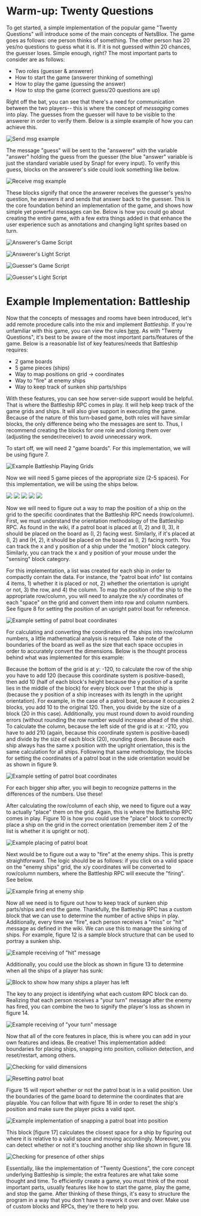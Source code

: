 # Warm-up: Twenty Questions

To get started, a simple implementation of the popular game "Twenty Questions" will introduce some of the main concepts of NetsBlox. The game goes as follows: one person thinks of something. The other person has 20 yes/no questions to guess what it is. If it is not guessed within 20 chances, the guesser loses. Simple enough, right? The most important parts to consider are as follows:

*   Two roles (guesser & answerer)
*   How to start the game (answerer thinking of something) 
*   How to play the game (guessing the answer) 
*   How to stop the game (correct guess/20 questions are up)

Right off the bat, you can see that there's a need for communication between the two players-- this is where the concept of _messaging_ comes into play. The guesses from the guesser will have to be visible to the answerer in order to verify them. Below is a simple example of how you can achieve this.

![Send msg example](screenshots/guess.png)

The message "guess" will be sent to the "answerer" with the variable "answer" holding the guess from the guesser (the blue "answer" variable is just the standard variable used by Snap! for every input). To verify this guess, blocks on the answerer's side could look something like below.

![Receive msg example](screenshots/answer.png)

These blocks signify that once the answerer receives the guesser's yes/no question, he answers it and sends that answer back to the guesser. This is the core foundation behind an implementation of the game, and shows how simple yet powerful messages can be. Below is how you could go about creating the entire game, with a few extra things added in that enhance the user experience such as annotations and changing light sprites based on turn.  

![Answerer's Game Script](screenshots/completeanswer.png)

![Answerer's Light Script](screenshots/completeanswer2.png)

![Guesser's Game Script](screenshots/completeguess.png)

![Guesser's Light Script](screenshots/completeguess2.png)

# Example Implementation: Battleship

Now that the concepts of messages and rooms have been introduced, let's add remote procedure calls into the mix and implement _Battleship_. If you're unfamiliar with this game, you can view the rules [here](http://www.hasbro.com/common/instruct/Battleship.PDF). As with "Twenty Questions", it's best to be aware of the most important parts/features of the game. Below is a reasonable list of key features/needs that Battleship requires:

*   2 game boards
*   5 game pieces (ships)
*   Way to map positions on grid -> coordinates
*   Way to "fire" at enemy ships
*   Way to keep track of sunken ship parts/ships

With these features, you can see how server-side support would be helpful. That is where the Battleship RPC comes in play. It will help keep track of the game grids and ships. It will also give support in executing the game. Because of the nature of this turn-based game, both roles will have similar blocks, the only difference being who the messages are sent to. Thus, I recommend creating the blocks for one role and cloning them over (adjusting the sender/receiver) to avoid unnecessary work.  

To start off, we will need 2 "game boards". For this implementation, we will be using figure 7.

![Example Battleship Playing Grids](screenshots/grid.png)

Now we will need 5 game pieces of the appropriate size (2-5 spaces). For this implementation, we will be using the ships below.

![](screenshots/patrol_svg.png) ![](screenshots/destroyersub_svg.png) ![](screenshots/destroyersub_svg.png) ![](screenshots/battleship_svg.png) ![](screenshots/aircraft_svg.png)

Now we will need to figure out a way to map the position of a ship on the grid to the specific coordinates that the Battleship RPC needs (row/column). First, we must understand the orientation methodology of the Battleship RPC. As found in the wiki, if a patrol boat is placed at (I, 2) and (I, 3), it should be placed on the board as (I, 2) facing west. Similarly, if it's placed at (I, 2) and (H, 2), it should be placed on the board as (I, 2) facing north. You can track the x and y position of a ship under the "motion" block category. Similarly, you can track the x and y position of your mouse under the "sensing" block category.  

For this implementation, a list was created for each ship in order to compactly contain the data. For instance, the "patrol boat info" list contains 4 items, 1) whether it is placed or not, 2) whether the orientation is upright or not, 3) the row, and 4) the column. To map the position of the ship to the appropriate row/column, you will need to analyze the x/y coordinates of each "space" on the grid and convert them into row and column numbers. See figure 8 for setting the position of an upright patrol boat for reference.

![Example setting of patrol boat coordinates](screenshots/upright.png)

For calculating and converting the coordinates of the ships into row/column numbers, a little mathematical analysis is required. Take note of the boundaries of the board as well as the size that each space occupies in order to accurately convert the dimensions. Below is the thought process behind what was implemented for this example:

Because the bottom of the grid is at y: -120, to calculate the row of the ship you have to add 120 (because this coordinate system is positive-based), then add 10 (half of each block's height because the y position of a sprite lies in the middle of the block) for every block over 1 that the ship is (because the y position of a ship increases with its length in the upright orientation). For example, in the case of a patrol boat, because it occupies 2 blocks, you add 10 to the original 120\. Then, you divide by the size of a block (20 in this case). Additionally, you must round down to avoid rounding errors (without rounding the row number would increase ahead of the ship). To calculate the column, because the left side of the grid is at x: -210, you have to add 210 (again, because this coordinate system is positive-based) and divide by the size of each block (20), rounding down. Because each ship always has the same x position with the upright orientation, this is the same calculation for all ships. Following that same methodology, the blocks for setting the coordinates of a patrol boat in the side orientation would be as shown in figure 9.

![Example setting of patrol boat coordinates](screenshots/side.png)

For each bigger ship after, you will begin to recognize patterns in the differences of the numbers. Use these!  

After calculating the row/column of each ship, we need to figure out a way to actually "place" them on the grid. Again, this is where the Battleship RPC comes in play. Figure 10 is how you could use the "place" block to correctly place a ship on the grid in the correct orientation (remember item 2 of the list is whether it is upright or not).

![Example placing of patrol boat](screenshots/place.png)

Next would be to figure out a way to "fire" at the enemy ships. This is pretty straightforward. The logic should be as follows: if you click on a valid space on the "enemy ships" grid, the x/y coordinates will be converted to row/column numbers, where the Battleship RPC will execute the "firing". See below.

![Example firing at enemy ship](screenshots/fire.png)

Now all we need is to figure out how to keep track of sunken ship parts/ships and end the game. Thankfully, the Battleship RPC has a custom block that we can use to determine the number of active ships in play. Additionally, every time we "fire", each person receives a "miss" or "hit" message as defined in the wiki. We can use this to manage the sinking of ships. For example, figure 12 is a sample block structure that can be used to portray a sunken ship.

![Example receiving of "hit" message](screenshots/hit.png)

Additionally, you could use the block as shown in figure 13 to determine when all the ships of a player has sunk:

![Block to show how many ships a player has left](screenshots/length.png)

The key to any project is identifying what each custom RPC block can do. Realizing that each person receives a "your turn" message after the enemy has fired, you can combine the two to signify the player's loss as shown in figure 14.

![Example receiving of "your turn" message](screenshots/lost.png)

Now that all of the core features in place, this is where you can add in your own features and ideas. Be creative! This implementation added: boundaries for placing ships, snapping into position, collision detection, and reset/restart, among others.

![Checking for valid dimensions](screenshots/invalid.png)

![Resetting patrol boat](screenshots/reset.png)

Figure 15 will report whether or not the patrol boat is in a valid position. Use the boundaries of the game board to determine the coordinates that are playable. You can follow that with figure 16 in order to reset the ship's position and make sure the player picks a valid spot. 

![Example implementation of snapping a patrol boat into position](screenshots/snap.png)

This block [figure 17] calculates the closest space for a ship by figuring out where it is relative to a valid space and moving accordingly. Moreover, you can detect whether or not it's touching another ship like shown in figure 18.

![Checking for presence of other ships](screenshots/touching.png)

Essentially, like the implementation of "Twenty Questions", the core concept underlying Battleship is simple; the extra features are what take some thought and time. To efficiently create a game, you must think of the most important parts, usually features like how to start the game, play the game, and stop the game. After thinking of these things, it's easy to structure the program in a way that you don't have to rework it over and over. Make use of custom blocks and RPCs, they're there to help you.  